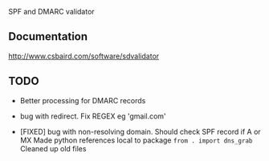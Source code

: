 SPF and DMARC validator

## Documentation

<http://www.csbaird.com/software/sdvalidator>

## TODO

- Better processing for DMARC records
- bug with redirect.  Fix REGEX eg 'gmail.com'
    
- [FIXED] bug with non-resolving domain.  Should check SPF record if A or MX
    Made python references local to package `from . import dns_grab`
    Cleaned up old files
